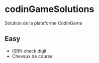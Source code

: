 # codinGameSolutions
Solution de la plateforme CodinGame

## Easy
- ISBN check digit
- Chevaux de course
